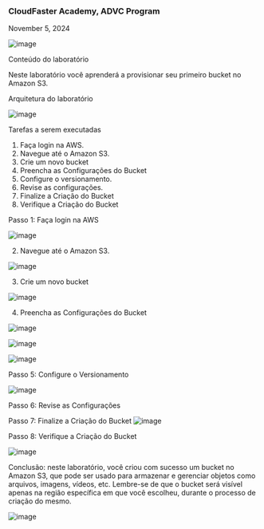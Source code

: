 <h3>CloudFaster Academy, ADVC Program</h3>
<p>November 5, 2024<br></p>

![image](https://github.com/user-attachments/assets/eb99cf4b-84cd-4bdf-abcc-ba7ae6436a3c)

Conteúdo do laboratório

Neste laboratório você aprenderá a provisionar seu primeiro bucket no Amazon S3.



Arquitetura do laboratório

![image](https://github.com/user-attachments/assets/a9b97665-4bd5-48e6-bea8-d0083d639290)

Tarefas a serem executadas

1. Faça login na AWS.
2. Navegue até o Amazon S3.
3. Crie um novo bucket
4. Preencha as Configurações do Bucket
5. Configure o versionamento. 
6. Revise as configurações.
7. Finalize a Criação do Bucket
8. Verifique a Criação do Bucket




Passo 1: Faça login na AWS

![image](https://github.com/user-attachments/assets/1d695c60-de1f-4ef4-b8bb-a06432c3d916)

2. Navegue até o Amazon S3.

![image](https://github.com/user-attachments/assets/471abf55-a774-4f2e-bf05-e75abc54d2d6)

3. Crie um novo bucket

![image](https://github.com/user-attachments/assets/bd809f4b-5001-4ee5-a3bb-59b3d5fa9ffd)

4. Preencha as Configurações do Bucket

![image](https://github.com/user-attachments/assets/58ca2466-0435-44e1-8d2e-ae174af46e6b)

![image](https://github.com/user-attachments/assets/edb461b9-f4d7-4a14-9997-a818a5b282d2)

![image](https://github.com/user-attachments/assets/0efbb9a4-e341-4057-a526-7d67e3a7ea2f)

Passo 5: Configure o Versionamento

![image](https://github.com/user-attachments/assets/96c8b226-2cf7-45c5-90fe-fd20ee725719)


Passo 6: Revise as Configurações

Passo 7: Finalize a Criação do Bucket
![image](https://github.com/user-attachments/assets/9cc52109-1e70-4aff-afe7-11ad88c3d05c)


Passo 8: Verifique a Criação do Bucket

![image](https://github.com/user-attachments/assets/612ddf5c-9453-4d46-a1ef-fbb0228257dc)


<p>Conclusão: neste laboratório, você criou com sucesso um bucket no Amazon S3, que pode ser usado para armazenar e gerenciar objetos como arquivos, imagens, vídeos, etc. Lembre-se de que o bucket será visível apenas na região específica em que você escolheu, durante o processo de criação do mesmo.</p>

![image](https://github.com/user-attachments/assets/5d140cd1-a580-4d94-ba86-6b4d9acdccf0)











